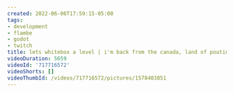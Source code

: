 ```yaml
---
created: 2022-06-06T17:59:15-05:00
tags:
- development
- flambe
- godot
- twitch
title: lets whitebox a level | i'm back from the canada, land of poutine and moose
videoDuration: 5659
videoId: '717716572'
videoShorts: []
videoThumbId: /videos/717716572/pictures/1578403851
---
```

